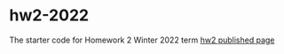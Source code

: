 # hw2-2022
The starter code for Homework 2 Winter 2022 term
[hw2 published page](https://ziqintian.github.io/homework2-2022/)
